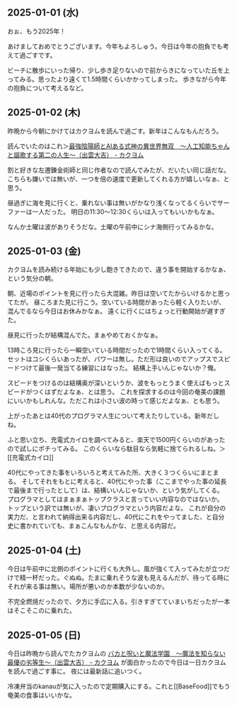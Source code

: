 ## 2025-01-01 (水)

おぉ、もう2025年！

あけましておめでとうございます。今年もよろしゅう。今日は今年の抱負でも考えて過ごすです。

ビーチに散歩にいった帰り、少し歩き足りないので前からきになっていた丘を上ってみる。思ったより遠くて1.5時間くらいかかってしまった。
歩きながら今年の抱負について考えるなど。

## 2025-01-02 (木)

昨晩から今朝にかけてはカクヨムを読んで過ごす。新年はこんなもんだろう。

読んでいたのはこれ＞[最強陰陽師とAIある式神の異世界無双　〜人工知能ちゃんと謳歌する第二の人生〜（出雲大吉） - カクヨム](https://kakuyomu.jp/works/16817330664849616936)

割と好きな左遷錬金術師と同じ作者なので読んでみたが、だいたい同じ話だな。こちらも嫌いでは無いが、一つを倍の速度で更新してくれる方が嬉しいなぁ、と思う。

昼過ぎに海を見に行くと、乗れない事は無いがかなり浅くなってるくらいでサーファーは一人だった。
明日の11:30〜12:30くらいは入ってもいいかもなぁ。

なんか土曜は波がありそうだな。土曜の午前中にシナ海側行ってみるかな。

## 2025-01-03 (金)

カクヨムを読み続ける年始にも少し飽きてきたので、違う事を開始するかなぁ、という気分の朝。

朝、近場のポイントを見に行ったら大混雑。昨日は空いてたからいけるかと思ってたが。
昼ころまた見に行こう。空いている時間があったら軽く入りたいが、混んでるなら今日はお休みかなぁ。
遠くに行くにはちょっと行動開始が遅すぎた。

昼見に行ったが結構混んでた。まぁやめておくかなぁ。

13時ころ見に行ったら一瞬空いている時間だったので1時間くらい入ってくる。
セットはコシくらいあったが、パワーは無し。ただ形は良いのでアップスでスピードつけて最後一発当てる練習にはなった。
結構上手いんじゃないか？俺。

スピードをつけるのは結構奥が深いというか、波をもっとうまく使えばもっとスピードがつくはずだよなぁ、とは思う。
これを探求するのは今回の奄美の課題にいいかもしれんな。ただこれは小さい波の時って感じだよなぁ、とも思う。

上がったあとは40代のプログラマ人生について考えたりしている。新年だしね。

ふと思い立ち、充電式カイロを調べてみると、楽天で1500円くらいのがあったので試しにポチってみる。
このくらいなら駄目なら気軽に捨てられるしね。＞[[充電式カイロ]]

40代にやってきた事をいろいろと考えてみた所、大きく３つくらいにまとまる。
そしてそれをもとに考えると、40代にやった事（ここまでやった事の延長で最後まで行ったとして）は、結構いいんじゃないか、という気がしてくる。
プログラマとしてはまぁまぁトップクラスと言っていい内容なのではないか。
トップという訳では無いが、凄いプログラマという内容だよな。
これが自分の実力だ、と言われて納得出来る内容だし、40代にこれをやってました、と自分史に書かれていても、まぁこんなもんかな、と思える内容だ。

## 2025-01-04 (土)

今日は午前中に北側のポイントに行くも大外し。風が強くて入ってみたが立つだけで精一杯だった。ぐぬぬ。たまに乗れそうな波も見えるんだが、待ってる時にそれが来る事は無い。場所が悪いのか本数が少ないのか。

不完全燃焼だったので、夕方に手広に入る。引きすぎてていまいちだったが一本はそこそこのに乗れた。

## 2025-01-05 (日)

今日は昨晩から読んでたカクヨムの [バカと呪いと魔法学園　～魔法を知らない最優の劣等生～（出雲大吉） - カクヨム](https://kakuyomu.jp/works/16818093075798434907) が面白かったので今日は一日カクヨムを読んで過ごす事に。
夜には最新話に追いつく。

冷凍弁当のkanauが気に入ったので定期購入にする。これと[[BaseFood]]でもう奄美の食事はいいかな。